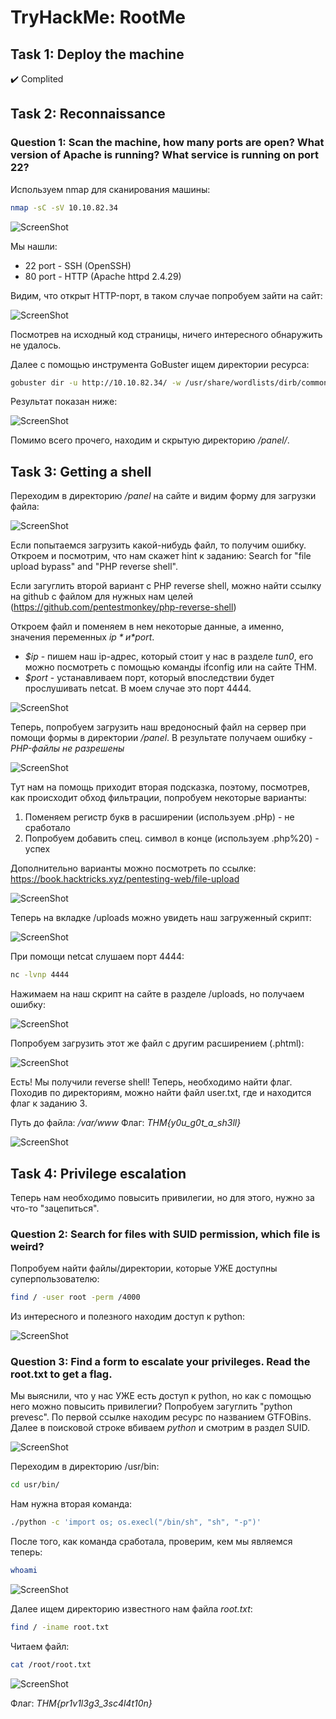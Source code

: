 # TryHackMe: RootMe

## Task 1: Deploy the machine
:heavy_check_mark: Complited 

## Task 2: Reconnaissance
### Question 1: Scan the machine, how many ports are open? What version of Apache is running? What service is running on port 22?

Используем nmap для сканирования машины:
```sh
nmap -sC -sV 10.10.82.34
```

![ScreenShot](screenshots/1.png)

Мы нашли:
- 22 port - SSH (OpenSSH)
- 80 port - HTTP (Apache httpd 2.4.29)

Видим, что открыт HTTP-порт, в таком случае попробуем зайти на сайт:

![ScreenShot](screenshots/2.png)

Посмотрев на исходный код страницы, ничего интересного обнаружить не удалось.

Далее с помощью инструмента GoBuster ищем директории ресурса:
```sh
gobuster dir -u http://10.10.82.34/ -w /usr/share/wordlists/dirb/common.txt
```
Результат показан ниже:

![ScreenShot](screenshots/3.png)

Помимо всего прочего, находим и скрытую директорию */panel/*.

## Task 3: Getting a shell
Переходим в директорию */panel* на сайте и видим форму для загрузки файла:

![ScreenShot](screenshots/4.png)

Если попытаемся загрузить какой-нибудь файл, то получим ошибку. Откроем и посмотрим, что нам скажет hint к заданию: Search for "file upload bypass" and "PHP reverse shell".

Если загуглить второй вариант с PHP reverse shell, можно найти ссылку на github с файлом для нужных нам целей (https://github.com/pentestmonkey/php-reverse-shell)

Откроем файл и поменяем в нем некоторые данные, а именно, значения переменных *$ip* и *$port*. 
- *$ip* - пишем наш ip-адрес, который стоит у нас в разделе *tun0*, его можно посмотреть с помощью команды ifconfig или на сайте THM.
- *$port* - устанавливаем порт, который впоследствии будет прослушивать netcat. В моем случае это порт 4444.

![ScreenShot](screenshots/5.png)

Теперь, попробуем загрузить наш вредоносный файл на сервер при помощи формы в директории */panel*. В результате получаем ошибку - *PHP-файлы не разрешены*

![ScreenShot](screenshots/6.png)

Тут нам на помощь приходит вторая подсказка, поэтому, посмотрев, как происходит обход фильтрации, попробуем некоторые варианты:
1) Поменяем регистр букв в расширении (используем .pHp) - не сработало
2) Попробуем добавить спец. символ в конце (используем .php%20) - успех

Дополнительно варианты можно посмотреть по ссылке: https://book.hacktricks.xyz/pentesting-web/file-upload

![ScreenShot](screenshots/7.png)

Теперь на вкладке /uploads можно увидеть наш загруженный скрипт:

![ScreenShot](screenshots/8.png)

При помощи netcat слушаем порт 4444:
```sh
nc -lvnp 4444
```
Нажимаем на наш скрипт на сайте в разделе /uploads, но получаем ошибку:

![ScreenShot](screenshots/9.png)

Попробуем загрузить этот же файл с другим расширением (.phtml):

![ScreenShot](screenshots/10.png)

Есть! Мы получили reverse shell! Теперь, необходимо найти флаг. Походив по директориям, можно найти файл user.txt, где и находится флаг к заданию 3. 

Путь до файла: */var/www*
Флаг: *THM{y0u_g0t_a_sh3ll}*

![ScreenShot](screenshots/11.png)

## Task 4: Privilege escalation
Теперь нам необходимо повысить привилегии, но для этого, нужно за что-то "зацепиться".

### Question 2: Search for files with SUID permission, which file is weird?
Попробуем найти файлы/директории, которые УЖЕ доступны суперпользователю:
```sh
find / -user root -perm /4000
```
Из интересного и полезного находим доступ к python:

![ScreenShot](screenshots/12.png)

### Question 3: Find a form to escalate your privileges. Read the root.txt to get a flag.
Мы выяснили, что у нас УЖЕ есть доступ к python, но как с помощью него можно повысить привилегии? Попробуем загуглить "python prevesc". По первой ссылке находим ресурс по названием GTFOBins. Далее в поисковой строке вбиваем *python* и смотрим в раздел SUID. 

![ScreenShot](screenshots/13.png)

Переходим в директорию /usr/bin:
```sh
cd usr/bin/
```
Нам нужна вторая команда:
```sh
./python -c 'import os; os.execl("/bin/sh", "sh", "-p")'
```
После того, как команда сработала, проверим, кем мы являемся теперь:
```sh
whoami
```
![ScreenShot](screenshots/14.png)

Далее ищем директорию известного нам файла *root.txt*:
```sh
find / -iname root.txt
```
Читаем файл:
```sh
cat /root/root.txt
```
![ScreenShot](screenshots/15.png)

Флаг: *THM{pr1v1l3g3_3sc4l4t10n}*
